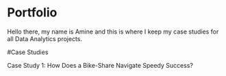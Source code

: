 # Portfolio

Hello there, my name is Amine and this is where I keep my case studies for all Data Analytics projects.

#Case Studies

 Case Study 1: How Does a Bike-Share Navigate Speedy Success?
